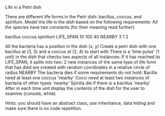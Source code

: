 Life in a Petri dish
 
There are different life forms in the Petri dish: bacillus, coccus, and spirillum. Model the life in the dish based on the following requirements:
All the species have two constants (for their meaning read further):



bacillus
coccus
spirillum
LIFE_SPAN
10
100
40
NEARBY
3
1
2

All the bacteria has a position in the dish (x, y)
Create a petri dish with one bacillus at (3, 5) and a coccus at (2, 4) to start with
There is a 'time pulse' (1 unit) in the dish that checks two aspects of all instances:
If it has reached its LIFE_SPAN, it splits into two: 2 new instances of the same type of life form that has died are created with random coordinates in a relative circle of radius NEARBY
The bacteria dies if some requirements do not hold:
Bacilla need at least one coccus 'nearby'
Cocci need at least two instances of bacteria of other types 'nearby'
Spirilla die if there is a bacillus 'nearby'
After in each time unit display the contents of the dish for the user to examine (console, while)

Hints: you should have an abstract class, use inheritance, data hiding and make sure there is no code repetition. 


